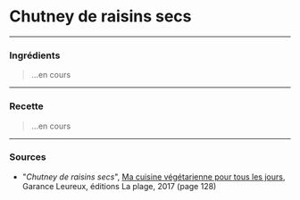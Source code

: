 # Chutney de raisins secs

---

### Ingrédients

> ...en cours

---

### Recette

> ...en cours

---

### Sources

* "*Chutney de raisins secs*", [Ma cuisine végétarienne pour tous les jours](https://www.laplage.fr/catalogue/ma-cuisine-vegetarienne-pour-tous-les-jours-garance-leureux-2/), Garance Leureux, éditions La plage, 2017 (page 128)
